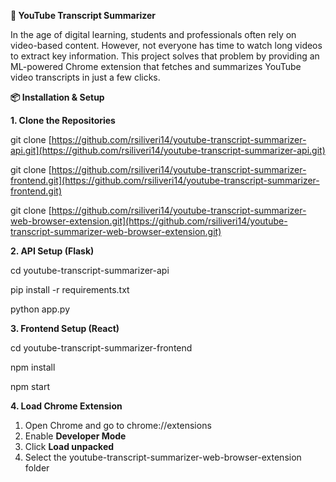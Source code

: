 **🎥 YouTube Transcript Summarizer**

In the age of digital learning, students and professionals often rely on video-based content. However, not everyone has time to watch long videos to extract key information. This project solves that problem by providing an ML-powered Chrome extension that fetches and summarizes YouTube video transcripts in just a few clicks.

**📦 Installation & Setup**

**1\. Clone the Repositories**

git clone [https://github.com/rsiliveri14/youtube-transcript-summarizer-api.git](https://github.com/rsiliveri14/youtube-transcript-summarizer-api.git)

git clone [https://github.com/rsiliveri14/youtube-transcript-summarizer-frontend.git](https://github.com/rsiliveri14/youtube-transcript-summarizer-frontend.git)

git clone [https://github.com/rsiliveri14/youtube-transcript-summarizer-web-browser-extension.git](https://github.com/rsiliveri14/youtube-transcript-summarizer-web-browser-extension.git)

**2\. API Setup (Flask)**

cd youtube-transcript-summarizer-api

pip install \-r requirements.txt

python app.py

**3\. Frontend Setup (React)**

cd youtube-transcript-summarizer-frontend

npm install

npm start

**4\. Load Chrome Extension**

1. Open Chrome and go to chrome://extensions  
2. Enable **Developer Mode**  
3. Click **Load unpacked**  
4. Select the youtube-transcript-summarizer-web-browser-extension folder

